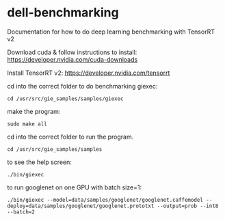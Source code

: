 # dell-benchmarking

Documentation for how to do deep learning benchmarking with TensorRT v2

Download cuda & follow instructions to install:
https://developer.nvidia.com/cuda-downloads

Install TensorRT v2:
https://developer.nvidia.com/tensorrt

cd into the correct folder to do benchmarking giexec:
```
cd /usr/src/gie_samples/samples/giexec
```

make the program:
```
sudo make all
```
cd into the correct folder to run the program.
```
cd /usr/src/gie_samples/samples
```
to see the help screen:
```
./bin/giexec
```
to run googlenet on one GPU with batch size=1:
```
./bin/giexec --model=data/samples/googlenet/googlenet.caffemodel --deploy=data/samples/googlenet/googlenet.prototxt --output=prob --int8 --batch=2
```
